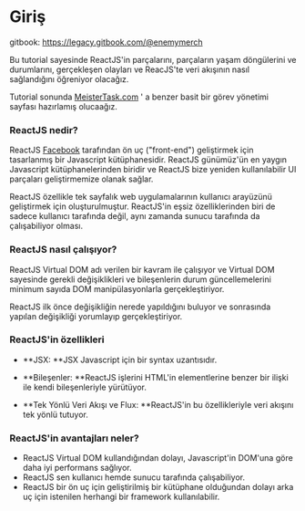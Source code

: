 # Giriş

gitbook: https://legacy.gitbook.com/@enemymerch

Bu tutorial sayesinde ReactJS'in parçalarını, parçaların yaşam döngülerini ve durumlarını, gerçekleşen olayları ve ReacJS'te veri akışının nasıl sağlandığını öğreniyor olacağız.

Tutorial sonunda [MeisterTask.com](https://www.meistertask.com/) ' a benzer basit bir görev yönetimi sayfası hazırlamış olucaağız.

### ReactJS nedir?

ReactJS [Facebook](/www.facebook.com) tarafından ön uç \("front-end"\) geliştirmek için tasarlanmış bir Javascript kütüphanesidir. ReactJS günümüz'ün en yaygın Javascript kütüphanelerinden biridir ve ReactJS bize yeniden kullanılabilir UI parçaları geliştirmemize olanak sağlar.

ReactJS özellikle  tek sayfalık web uygulamalarının kullanıcı arayüzünü geliştirmek için oluşturulmuştur. ReactJS'in eşsiz özelliklerinden biri de sadece kullanıcı tarafında değil, aynı zamanda sunucu tarafında da çalışabiliyor olması.

### ReactJS nasıl çalışıyor?

ReactJS Virtual DOM adı verilen bir kavram ile çalışıyor ve Virtual DOM sayesinde gerekli değişiklikleri ve bileşenlerin durum güncellemelerini minimum sayıda DOM manipülasyonlarla gerçekleştiriyor.

ReactJS ilk önce değişikliğin nerede yapıldığını buluyor ve sonrasında yapılan değişikliği yorumlayıp gerçekleştiriyor.

### ReactJS'in özellikleri

* **JSX: **JSX Javascript için bir syntax uzantısıdır. 
* **Bileşenler: **ReactJS işlerini HTML'in elementlerine benzer bir ilişki ile kendi bileşenleriyle yürütüyor.

* **Tek Yönlü Veri Akışı ve Flux: **ReactJS'in bu özellikleriyle veri akışını tek yönlü tutuyor.

### ReactJS'in avantajları neler?

* ReactJS Virtual DOM kullandığından dolayı, Javascript'in DOM'una göre daha iyi performans sağlıyor.
* ReactJS sen kullanıcı hemde sunucu tarafında çalışabiliyor.
* ReactJS bir ön uç için geliştirilmiş bir kütüphane olduğundan dolayı arka uç için istenilen herhangi bir framework kullanılabilir.



